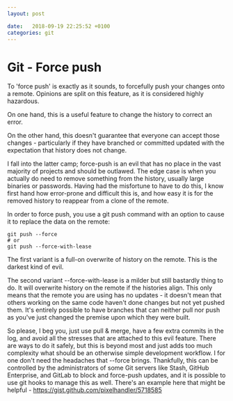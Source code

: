 ```yaml
---
layout: post

date:   2018-09-19 22:25:52 +0100
categories: git
---
```

Git - Force push
==========

To 'force push' is exactly as it sounds, to forcefully push your changes
onto a remote. Opinions are split on this feature, as it is considered
highly hazardous.

On one hand, this is a useful feature to change the history to correct
an error.

On the other hand, this doesn't guarantee that everyone can accept those
changes - particularly if they have branched or committed updated with
the expectation that history does not change.

I fall into the latter camp; force-push is an evil that has no place in
the vast majority of projects and should be outlawed. The edge case is
when you actually do need to remove something from the history, usually
large binaries or passwords. Having had the misfortune to have to do
this, I know first hand how error-prone and difficult this is, and how
easy it is for the removed history to reappear from a clone of the
remote.

In order to force push, you use a git push command with an option to
cause it to replace the data on the remote:

    git push --force
    # or
    git push --force-with-lease

The first variant is a full-on overwrite of history on the remote. This
is the darkest kind of evil.

The second variant --force-with-lease is a milder but still bastardly
thing to do. It will overwrite history on the remote if the histories
align. This only means that the remote you are using has no updates - it
doesn't mean that others working on the same code haven't done changes
but not yet pushed them. It's entirely possible to have branches that
can neither pull nor push as you've just changed the premise upon which
they were built.

So please, I beg you, just use pull & merge, have a few extra commits in
the log, and avoid all the stresses that are attached to this evil
feature. There are ways to do it safely, but this is beyond most and
just adds too much complexity what should be an otherwise simple
development workflow. I for one don't need the headaches that --force
brings. Thankfully, this can be controlled by the administrators of some
Git servers like Stash, GitHub Enterprise, and GitLab to block and
force-push updates, and it is possible to use git hooks to manage this
as well. There's an example here that might be helpful -
<https://gist.github.com/pixelhandler/5718585>
